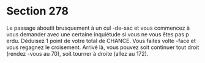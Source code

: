 # Section 278

Le passage aboutit brusquement à un cul -de-sac et vous
commencez à vous demander avec une certaine inquiétude si vous
ne vous êtes pas p erdu. Déduisez 1 point de votre total de
CHANCE. Vous faites volte -face et vous regagnez le croisement.
Arrivé là, vous pouvez soit continuer tout droit (rendez -vous au
70), soit tourner à droite (allez au  172).